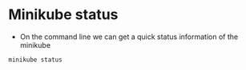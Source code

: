 # Minikube status


* On the command line we can get a quick status information of the minikube

```
minikube status
```



